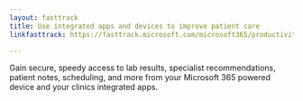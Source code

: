 ```yaml
---
layout: fasttrack
title: Use integrated apps and devices to improve patient care
linkfasttrack: https://fasttrack.microsoft.com/microsoft365/productivitylibrary/Use-integrated-apps-and-devices-to-improve-patient-care 

---
```

Gain secure, speedy access to lab results, specialist recommendations, patient notes, scheduling, and more from your Microsoft 365 powered device and your clinics integrated apps.